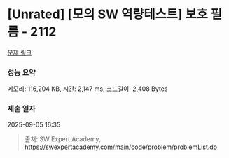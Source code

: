 # [Unrated] [모의 SW 역량테스트] 보호 필름 - 2112 

[문제 링크](https://swexpertacademy.com/main/code/problem/problemDetail.do?contestProbId=AV5V1SYKAaUDFAWu) 

### 성능 요약

메모리: 116,204 KB, 시간: 2,147 ms, 코드길이: 2,408 Bytes

### 제출 일자

2025-09-05 16:35



> 출처: SW Expert Academy, https://swexpertacademy.com/main/code/problem/problemList.do